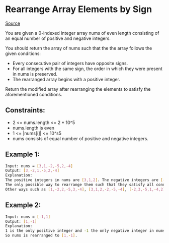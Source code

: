 # Rearrange Array Elements by Sign
[Source](https://leetcode.com/problems/rearrange-array-elements-by-sign/)

You are given a 0-indexed integer array nums of even length consisting of an equal number of positive and negative integers.

You should return the array of nums such that the the array follows the given conditions:

 - Every consecutive pair of integers have opposite signs.
 - For all integers with the same sign, the order in which they were present in nums is preserved.
 - The rearranged array begins with a positive integer.

Return the modified array after rearranging the elements to satisfy the aforementioned conditions.

## Constraints:

 - 2 <= nums.length <= 2 * 10^5
 - nums.length is even
 - 1 <= |nums[i]| <= 10^s5
 - nums consists of equal number of positive and negative integers.

## Example 1:
```sh
Input: nums = [3,1,-2,-5,2,-4]
Output: [3,-2,1,-5,2,-4]
Explanation:
The positive integers in nums are [3,1,2]. The negative integers are [-2,-5,-4].
The only possible way to rearrange them such that they satisfy all conditions is [3,-2,1,-5,2,-4].
Other ways such as [1,-2,2,-5,3,-4], [3,1,2,-2,-5,-4], [-2,3,-5,1,-4,2] are incorrect because they do not satisfy one or more conditions.
```

## Example 2:
```sh
Input: nums = [-1,1]
Output: [1,-1]
Explanation:
1 is the only positive integer and -1 the only negative integer in nums.
So nums is rearranged to [1,-1].
```